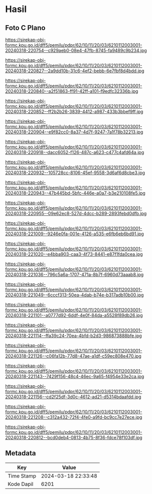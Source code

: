 # Hasil

## Foto C Plano

https://sirekap-obj-formc.kpu.go.id/dff5/pemilu/pdpr/62/10/11/20/03/6210112003001-20240318-220754--c929aeb0-08e4-47fb-8745-fa9489c9b234.jpg

https://sirekap-obj-formc.kpu.go.id/dff5/pemilu/pdpr/62/10/11/20/03/6210112003001-20240318-220827--2a9dd10b-31c6-4ef2-bebb-6e7fbf8d4bdd.jpg

https://sirekap-obj-formc.kpu.go.id/dff5/pemilu/pdpr/62/10/11/20/03/6210112003001-20240318-220840--a2f51863-ff91-42ff-a101-f9edfc32336b.jpg

https://sirekap-obj-formc.kpu.go.id/dff5/pemilu/pdpr/62/10/11/20/03/6210112003001-20240318-220852--ff2b2b26-3839-4412-a987-433b3bbef9ff.jpg

https://sirekap-obj-formc.kpu.go.id/dff5/pemilu/pdpr/62/10/11/20/03/6210112003001-20240318-220904--e9f82cc0-8a37-4d7f-9247-7a1f78b32213.jpg

https://sirekap-obj-formc.kpu.go.id/dff5/pemilu/pdpr/62/10/11/20/03/6210112003001-20240318-220918--dacc6052-f126-487c-a623-c477c4afd64a.jpg

https://sirekap-obj-formc.kpu.go.id/dff5/pemilu/pdpr/62/10/11/20/03/6210112003001-20240318-220932--105728cc-8106-45ef-9558-3d6af6d8cbe3.jpg

https://sirekap-obj-formc.kpu.go.id/dff5/pemilu/pdpr/62/10/11/20/03/6210112003001-20240318-220943--47b445bd-5bfc-446e-a0a7-b3e210108fe5.jpg

https://sirekap-obj-formc.kpu.go.id/dff5/pemilu/pdpr/62/10/11/20/03/6210112003001-20240318-220955--09e62ec8-527d-4dcc-b289-2893febd0dfb.jpg

https://sirekap-obj-formc.kpu.go.id/dff5/pemilu/pdpr/62/10/11/20/03/6210112003001-20240318-221009--9246e0fa-001e-4126-a535-e6fb6eb6bd91.jpg

https://sirekap-obj-formc.kpu.go.id/dff5/pemilu/pdpr/62/10/11/20/03/6210112003001-20240318-221020--e4bba903-caa3-4f73-8441-e87f1fda0cea.jpg

https://sirekap-obj-formc.kpu.go.id/dff5/pemilu/pdpr/62/10/11/20/03/6210112003001-20240318-221036--796c5a6a-1707-471a-8b7f-6960d73aaab8.jpg

https://sirekap-obj-formc.kpu.go.id/dff5/pemilu/pdpr/62/10/11/20/03/6210112003001-20240318-221049--6cccf313-50ea-4dab-b74e-b317adb10b00.jpg

https://sirekap-obj-formc.kpu.go.id/dff5/pemilu/pdpr/62/10/11/20/03/6210112003001-20240318-221101--a0777d92-6ddf-4e0f-84da-a5528f89db26.jpg

https://sirekap-obj-formc.kpu.go.id/dff5/pemilu/pdpr/62/10/11/20/03/6210112003001-20240318-221114--ffa39c24-70ea-4bfd-b2d3-986873888bfe.jpg

https://sirekap-obj-formc.kpu.go.id/dff5/pemilu/pdpr/62/10/11/20/03/6210112003001-20240318-221126--c06fa12b-77d8-47ae-a1df-c59ec808e470.jpg

https://sirekap-obj-formc.kpu.go.id/dff5/pemilu/pdpr/62/10/11/20/03/6210112003001-20240318-221143--7429f156-48c4-46ec-9a65-f4954e33e2ca.jpg

https://sirekap-obj-formc.kpu.go.id/dff5/pemilu/pdpr/62/10/11/20/03/6210112003001-20240318-221156--cd2f25df-3d0c-4612-ad21-d5314bdaafdd.jpg

https://sirekap-obj-formc.kpu.go.id/dff5/pemilu/pdpr/62/10/11/20/03/6210112003001-20240318-221208--c312a432-72f4-4fe0-a9fd-bc9cc7e27ece.jpg

https://sirekap-obj-formc.kpu.go.id/dff5/pemilu/pdpr/62/10/11/20/03/6210112003001-20240318-220812--bcd0deb4-0813-4b75-8f36-fdce78f103df.jpg


## Metadata

| Key        | Value               |
| ---------- | ------------------- |
| Time Stamp | 2024-03-18 22:33:48 |
| Kode Dapil | 6201                |



